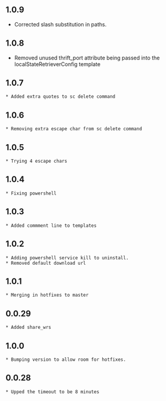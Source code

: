 ## 1.0.9
  * Corrected slash substitution in paths.

## 1.0.8
  * Removed unused thrift_port attribute being passed into the localStateRetrieverConfig template

## 1.0.7
	* Added extra quotes to sc delete command

## 1.0.6
	* Removing extra escape char from sc delete command

## 1.0.5
	* Trying 4 escape chars

## 1.0.4
	* Fixing powershell

## 1.0.3
	* Added commment line to templates

## 1.0.2
	* Adding powershell service kill to uninstall.
	* Removed default download url

## 1.0.1
	* Merging in hotfixes to master

## 0.0.29
	* Added share_wrs

## 1.0.0
	* Bumping version to allow room for hotfixes.

## 0.0.28
	* Upped the timeout to be 8 minutes
